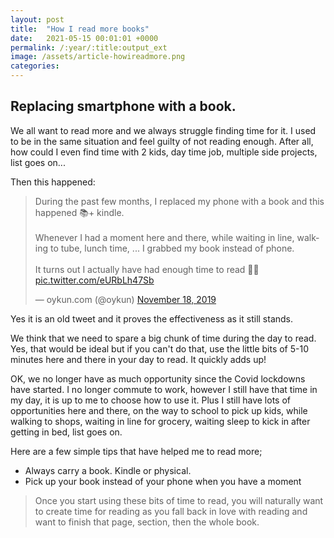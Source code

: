 ```yaml
---
layout: post
title:  "How I read more books"
date:   2021-05-15 00:01:01 +0000
permalink: /:year/:title:output_ext
image: /assets/article-howireadmore.png
categories: 
---
```

<h2>Replacing smartphone with a book.</h2>

<p>We all want to read more and we always struggle finding time for it. I used to be in the same situation and feel guilty of not reading enough. After all, how could I even find time with 2 kids, day time job, multiple side projects, list goes on... </p>

<p>Then this happened:</p>
<blockquote class="twitter-tweet"><p lang="en" dir="ltr">During the past few months, I replaced my phone with a book and this happened 📚+ kindle.<br><br>Whenever I had a moment here and there, while waiting in line, walking to tube, lunch time, ... I grabbed my book instead of phone. <br><br>It turns out I actually have had enough time to read 🤷‍♂️ <a href="https://t.co/eURbLh47Sb">pic.twitter.com/eURbLh47Sb</a></p>&mdash; oykun.com (@oykun) <a href="https://twitter.com/oykun/status/1196430204081725441?ref_src=twsrc%5Etfw">November 18, 2019</a></blockquote> <script async src="https://platform.twitter.com/widgets.js" charset="utf-8"></script>

<p>Yes it is an old tweet and it proves the effectiveness as it still stands. </p>

<p>We think that we need to spare a big chunk of time during the day to read. Yes, that would be ideal but if you can't do that, use the little bits of 5-10 minutes here and there in your day to read. It quickly adds up!</p>

<p>OK, we no longer have as much opportunity since the Covid lockdowns have started. I no longer commute to work, however I still have that time in my day, it is up to me to choose how to use it. Plus I still have lots of opportunities here and there, on the way to school to pick up kids, while walking to shops, waiting in line for grocery, waiting sleep to kick in after getting in bed, list goes on.</p>

<p>Here are a few simple tips that have helped me to read more;</p>
<ul>
    <li>Always carry a book. Kindle or physical.</li>
    <li>Pick up your book instead of your phone when you have a moment</li>
</ul>

<blockquote>Once you start using these bits of time to read, you will naturally want to create time for reading as you fall back in love with reading and want to finish that page, section, then the whole book. </blockquote>